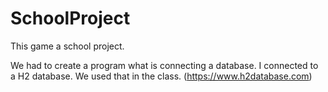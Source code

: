 # SchoolProject

This game a school project.

We had to create a program what is connecting a database. 
I connected to a H2 database. We used that in the class. (https://www.h2database.com)
